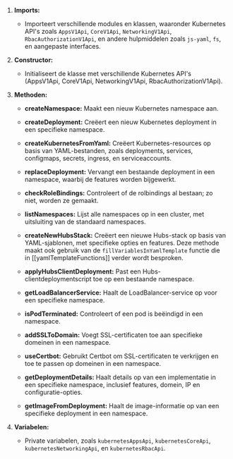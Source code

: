 
1. **Imports:**
    
    - Importeert verschillende modules en klassen, waaronder Kubernetes API's zoals `AppsV1Api`, `CoreV1Api`, `NetworkingV1Api`, `RbacAuthorizationV1Api`, en andere hulpmiddelen zoals `js-yaml`, `fs`, en aangepaste interfaces.
2. **Constructor:**
    
    - Initialiseert de klasse met verschillende Kubernetes API's (AppsV1Api, CoreV1Api, NetworkingV1Api, RbacAuthorizationV1Api).
3. **Methoden:**
    
    - **createNamespace:** Maakt een nieuw Kubernetes namespace aan.
        
    - **createDeployment:** Creëert een nieuw Kubernetes deployment in een specifieke namespace.
        
    - **createKubernetesFromYaml:** Creëert Kubernetes-resources op basis van YAML-bestanden, zoals deployments, services, configmaps, secrets, ingress, en serviceaccounts.
        
    - **replaceDeployment:** Vervangt een bestaande deployment in een namespace, waarbij de features worden bijgewerkt.
        
    - **checkRoleBindings:** Controleert of de rolbindings al bestaan; zo niet, worden ze gemaakt.
        
    - **listNamespaces:** Lijst alle namespaces op in een cluster, met uitsluiting van de standaard namespaces.
        
    - **createNewHubsStack:** Creëert een nieuwe Hubs-stack op basis van YAML-sjablonen, met specifieke opties en features. Deze methode maakt ook gebruik van de `fillVariablesInYamlTemplate` functie die in [[yamlTemplateFunctions]] verder wordt besproken.
		
		
        
    - **applyHubsClientDeployment:** Past een Hubs-clientdeploymentscript toe op een bestaande namespace.
        
    - **getLoadBalancerService:** Haalt de LoadBalancer-service op voor een specifieke namespace.
        
    - **isPodTerminated:** Controleert of een pod is beëindigd in een namespace.
        
    - **addSSLToDomain:** Voegt SSL-certificaten toe aan specifieke domeinen in een namespace.
        
    - **useCertbot:** Gebruikt Certbot om SSL-certificaten te verkrijgen en toe te passen op domeinen in een namespace.
        
    - **getDeploymentDetails:** Haalt details op van een implementatie in een specifieke namespace, inclusief features, domein, IP en configuratie-opties.
        
    - **getImageFromDeployment:** Haalt de image-informatie op van een specifieke deployment in een namespace.
        
4. **Variabelen:**
    
    - Private variabelen, zoals `kubernetesAppsApi`, `kubernetesCoreApi`, `kubernetesNetworkingApi`, en `kubernetesRbacApi`.